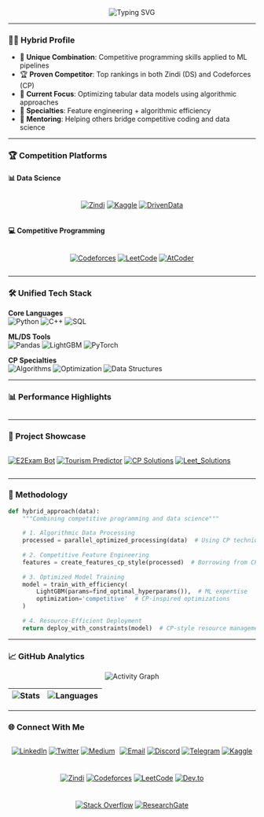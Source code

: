 
<div align="center">
  <img src="https://readme-typing-svg.demolab.com?font=Fira+Code&weight=600&size=26&duration=3000&pause=1000&color=5D8BF4&center=true&vCenter=true&width=700&lines=Hello%2C+I'm+Segni+Girma;Data+Scientist+%7C+Competitive+Programmer;Zindi+Expert+%7C+Codeforces+Expert;Specializing+in+Tabular+Data+%26+Algorithms" alt="Typing SVG" />
</div>

---

### 👨‍💻 Hybrid Profile
- 🧠 **Unique Combination**: Competitive programming skills applied to ML pipelines
- 🏆 **Proven Competitor**: Top rankings in both Zindi (DS) and Codeforces (CP)
- 🔭 **Current Focus**: Optimizing tabular data models using algorithmic approaches
- 🌱 **Specialties**: Feature engineering + algorithmic efficiency
- 👯 **Mentoring**: Helping others bridge competitive coding and data science

---

### 🏆 Competition Platforms

#### 📊 Data Science
<div align="center" style="display: flex; flex-wrap: wrap; gap: 10px; justify-content: center; margin-bottom: 15px;">

[![Zindi](https://img.shields.io/badge/Zindi-AA1D2F?style=for-the-badge&logo=zindi&logoColor=white)](https://zindi.africa/users/valid_result)
[![Kaggle](https://img.shields.io/badge/Kaggle-20BEFF?style=for-the-badge&logo=Kaggle&logoColor=white)](https://www.kaggle.com/validresult)
[![DrivenData](https://img.shields.io/badge/DrivenData-2A73CC?style=for-the-badge&logo=drivendata&logoColor=white)](https://www.drivendata.org/)

</div>

#### 💻 Competitive Programming
<div align="center" style="display: flex; flex-wrap: wrap; gap: 10px; justify-content: center;">

[![Codeforces](https://img.shields.io/badge/Codeforces-1F8ACB?style=for-the-badge&logo=codeforces&logoColor=white)](https://codeforces.com/profile/valid_result)
[![LeetCode](https://img.shields.io/badge/LeetCode-FFA116?style=for-the-badge&logo=leetcode&logoColor=black)](https://leetcode.com/valid_result/)
[![AtCoder](https://img.shields.io/badge/AtCoder-000000?style=for-the-badge&logo=atcoder&logoColor=white)](https://atcoder.jp/users/valid_result)

</div>

---

### 🛠️ Unified Tech Stack

**Core Languages**  
![Python](https://img.shields.io/badge/-Python-3776AB?logo=python&logoColor=white)
![C++](https://img.shields.io/badge/-C++-00599C?logo=c%2B%2B&logoColor=white)
![SQL](https://img.shields.io/badge/-SQL-4479A1?logo=mysql&logoColor=white)

**ML/DS Tools**  
![Pandas](https://img.shields.io/badge/-Pandas-150458?logo=pandas&logoColor=white)
![LightGBM](https://img.shields.io/badge/-LightGBM-6CB833?logo=lightgbm&logoColor=white)
![PyTorch](https://img.shields.io/badge/-PyTorch-EE4C2C?logo=pytorch&logoColor=white)

**CP Specialties**  
![Algorithms](https://img.shields.io/badge/-Algorithms-8B0000?logo=leetcode&logoColor=white)
![Optimization](https://img.shields.io/badge/-Optimization-000080?logo=google-chrome&logoColor=white)
![Data Structures](https://img.shields.io/badge/-Data_Structures-FF8C00?logo=cachet&logoColor=white)

---

### 📊 Performance Highlights

<div style="display: grid; grid-template-columns: repeat(auto-fit, minmax(300px, 1fr)); gap: 20px;">
</div>

---

### 🌟 Project Showcase

<div style="display: grid; grid-template-columns: repeat(auto-fit, minmax(300px, 1fr)); gap: 15px;">

[![E2Exam Bot](https://github-readme-stats.vercel.app/api/pin/?username=segnig&repo=E2Exam-Telegram-bot&theme=dark)](https://github.com/segnig/E2Exam-Telegram-bot)
[![Tourism Predictor](https://github-readme-stats.vercel.app/api/pin/?username=segnig&repo=Tanzania-Tourism-Prediction&theme=dark)](https://github.com/segnig/Tanzania-Tourism-Prediction)
[![CP Solutions](https://github-readme-stats.vercel.app/api/pin/?username=segnig&repo=Codeforces&theme=dark)](https://github.com/segnig/Codeforces)
[![Leet_Solutions](https://github-readme-stats.vercel.app/api/pin/?username=segnig&repo=LeetCode-Solution-folder&theme=dark)](https://github.com/segnig/LeetCode-Solution-folder)

</div>

---

### 🧠 Methodology

```python
def hybrid_approach(data):
    """Combining competitive programming and data science"""
    
    # 1. Algorithmic Data Processing
    processed = parallel_optimized_processing(data)  # Using CP techniques
    
    # 2. Competitive Feature Engineering
    features = create_features_cp_style(processed)  # Borrowing from CP
    
    # 3. Optimized Model Training
    model = train_with_efficiency(
        LightGBM(params=find_optimal_hyperparams()),  # ML expertise
        optimization='competitive'  # CP-inspired optimizations
    )
    
    # 4. Resource-Efficient Deployment
    return deploy_with_constraints(model)  # CP-style resource management
```

---

### 📈 GitHub Analytics

<div align="center">

![Activity Graph](https://github-readme-activity-graph.vercel.app/graph?username=segnig&theme=github-dark&hide_border=true&area=true&bg_color=0D1117)

| ![Stats](https://github-readme-stats.vercel.app/api?username=segnig&show_icons=true&theme=dark&hide_border=true&bg_color=0D1117) | ![Languages](https://github-readme-stats.vercel.app/api/top-langs/?username=segnig&layout=compact&theme=dark&hide_border=true&bg_color=0D1117) |
|----------------------------------------------------------------------------------------------------------------------------------|----------------------------------------------------------------------------------------------------------------------------------------------|

</div>

---

### 🌐 Connect With Me

<div align="center" style="display: flex; flex-wrap: wrap; gap: 10px; justify-content: center;">

[![LinkedIn](https://img.shields.io/badge/LinkedIn-0A66C2?style=for-the-badge&logo=linkedin&logoColor=white)](https://linkedin.com/in/validresults)
[![Twitter](https://img.shields.io/badge/Twitter-1DA1F2?style=for-the-badge&logo=twitter&logoColor=white)](https://twitter.com/yourhandle)
[![Medium](https://img.shields.io/badge/Medium-000000?style=for-the-badge&logo=medium&logoColor=white)](https://medium.com/@segnigirma11)

[![Email](https://img.shields.io/badge/Email-EA4335?style=for-the-badge&logo=gmail&logoColor=white)](mailto:segnigirma11@gmail.com)
[![Discord](https://img.shields.io/badge/Discord-5865F2?style=for-the-badge&logo=discord&logoColor=white)](https://discordapp.com/users/yourid)
[![Telegram](https://img.shields.io/badge/Telegram-26A5E4?style=for-the-badge&logo=telegram&logoColor=white)](https://t.me/valid_result)
[![Kaggle](https://img.shields.io/badge/Kaggle-20BEFF?style=for-the-badge&logo=kaggle&logoColor=white)](https://kaggle.com/validresult)

[![Zindi](https://img.shields.io/badge/Zindi-AA1D2F?style=for-the-badge&logo=zindi&logoColor=white)](https://zindi.africa/users/valid_result)
[![Codeforces](https://img.shields.io/badge/Codeforces-1F8ACB?style=for-the-badge&logo=codeforces&logoColor=white)](https://codeforces.com/profile/valid_result)
[![LeetCode](https://img.shields.io/badge/LeetCode-FFA116?style=for-the-badge&logo=leetcode&logoColor=black)](https://leetcode.com/valid_result/)
[![Dev.to](https://img.shields.io/badge/Dev.to-0A0A0A?style=for-the-badge&logo=dev.to&logoColor=white)](https://dev.to/segnig)

[![Stack Overflow](https://img.shields.io/badge/Stack_Overflow-FE7A16?style=for-the-badge&logo=stack-overflow&logoColor=white)](https://stackoverflow.com/users/yourid)
[![ResearchGate](https://img.shields.io/badge/ResearchGate-00CCBB?style=for-the-badge&logo=researchgate&logoColor=white)](https://www.researchgate.net/profile/yourprofile)

</div>
